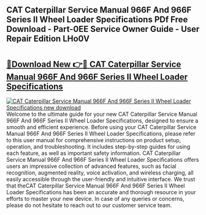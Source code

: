 ## CAT Caterpillar Service Manual 966F And 966F Series II Wheel Loader Specifications PDf Free Download - Part-0EE Service Owner Guide - User Repair Edition LHo0V

# <h2><a href="http://bc47699.oget.top/?id=CAT+Caterpillar+Service+Manual+966F+And+966F+Series+II+Wheel+Loader+Specifications">🔗Download New 👉🔴 CAT Caterpillar Service Manual 966F And 966F Series II Wheel Loader Specifications</a></h2>

[![CAT Caterpillar Service Manual 966F And 966F Series II Wheel Loader Specifications new download](https://i.imgur.com/5g1atiW.png)](http://bc47699.oget.top/?id=CAT+Caterpillar+Service+Manual+966F+And+966F+Series+II+Wheel+Loader+Specifications)
Welcome to the ultimate guide for your new CAT Caterpillar Service Manual 966F And 966F Series II Wheel Loader Specifications, designed to ensure a smooth and efficient experience. Before using your CAT Caterpillar Service Manual 966F And 966F Series II Wheel Loader Specifications, please refer to this user manual for comprehensive instructions on product setup, operation, and troubleshooting. It includes step-by-step guides for using each feature, as well as important safety information. CAT Caterpillar Service Manual 966F And 966F Series II Wheel Loader Specifications offers users an impressive collection of advanced features, such as facial recognition, augmented reality, voice activation, and wireless charging, all easily accessible through the user-friendly and intuitive interface. We trust that theCAT Caterpillar Service Manual 966F And 966F Series II Wheel Loader Specifications has been an accurate and thorough resource in your efforts to master your new device. In case of any queries or concerns, please do not hesitate to reach out to our customer service team.
